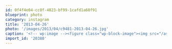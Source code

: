 ```yaml
---
id: 0f4f4e04-cc8f-4823-bf99-1cafd1a60f91
blueprint: photo
category: instagram
title: '2013-04-26'
photo: '/images/2013/04/c9481-2013-04-26.jpg'
caption: '<!-- wp:image --><figure class="wp-block-image"><img src="/assets/images/2013/04/c9481-2013-04-26.jpg" /></figure><!-- /wp:image --><!-- wp:paragraph --><p>Sending some sparkles to my @freshgrade friends</p><!-- /wp:paragraph -->'
import_id: '20380'
---
```

